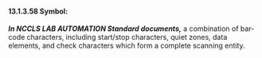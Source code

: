 #### 13.1.3.58 Symbol: 

**_In NCCLS LAB AUTOMATION Standard documents,_** a combination of bar-code characters, including start/stop characters, quiet zones, data elements, and check characters which form a complete scanning entity.
